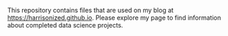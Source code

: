 This repository contains files that are used on my blog at https://harrisonized.github.io. Please explore my page to find information about completed data science projects.
